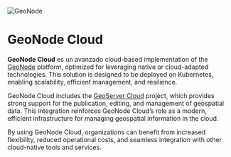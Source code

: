 ![GeoNode](https://geonode.org/static/img/geonode_logo.png)

# GeoNode Cloud

**GeoNode Cloud** es un avanzado cloud-based implementation of the [GeoNode](https://github.com/GeoNode/geonode) platform, optimized for leveraging native or cloud-adapted technologies. This solution is designed to be deployed on Kubernetes, enabling scalability, efficient management, and resilience.

GeoNode Cloud includes the [GeoServer Cloud](https://github.com/geoserver/geoserver-cloud) project, which provides strong support for the publication, editing, and management of geospatial data. This integration reinforces GeoNode Cloud’s role as a modern, efficient infrastructure for managing geospatial information in the cloud.

By using GeoNode Cloud, organizations can benefit from increased flexibility, reduced operational costs, and seamless integration with other cloud-native tools and services.
